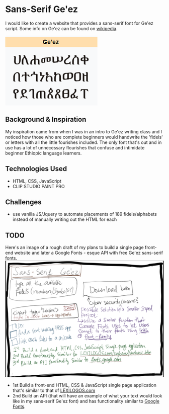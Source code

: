 # Sans-Serif Ge'ez
I would like to create a website that provides a sans-serif font for Ge'ez script.
Some info on Ge'ez can be found on [wikipedia](https://en.wikipedia.org/wiki/Ge%CA%BDez_script).

![the first letters of Ge'es script](./Assets/fidels.png)
## Background & Inspiration
My inspiration came from when I was in an intro to Ge'ez writing class and I noticed how those who are complete beginners would handwrite the 'fidels' or letters with all the little fourishes included. The only font that's out and in use has a lot of unnecessary flourishes that confuse and intimidate beginner Ethiopic language learners.
## Technologies Used
- HTML, CSS, JavaScript
- CLIP STUDIO PAINT PRO
## Challenges
- use vanilla JS/Jquery to automate placements of 189 fidels/alphabets instead of manually writing out the HTML for each <tr> <td>
## TODO
Here's an image of a rough draft of my plans to build a single page front-end website and later a Google Fonts - esque API with free Ge'ez sans-serif fonts. 
![a handwritten draft reflecting my concerns and general plans for the app](./Assets/Ge'ez_sans_serif.png)
- 1st Build a front-end HTML, CSS & JavaScript single page application that's similar to that of [LEXILOGOS.com](https://www.lexilogos.com/keyboard/amharic.htm)
- 2nd Build an API (that will have an example of what your text would look like in my sans-serif Ge'ez font) and has functionality similar to [Google Fonts](https://fonts.google.com/).  
